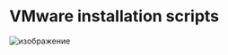 # VMware installation scripts

![изображение](https://github.com/user-attachments/assets/b9947ac4-c685-445d-907e-276bd98348c8)
